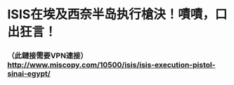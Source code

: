 # ISIS在埃及西奈半岛执行槍決！嘖嘖，口出狂言！
### （此鏈接需要VPN連接）http://www.miscopy.com/10500/isis/isis-execution-pistol-sinai-egypt/
